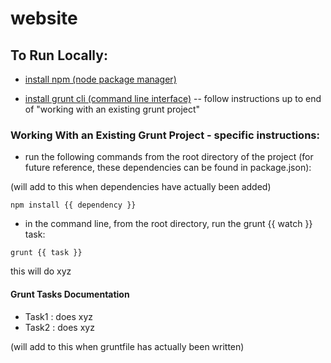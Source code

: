 # website

## To Run Locally:

* [install npm (node package manager)](http://blog.npmjs.org/post/85484771375/how-to-install-npm)

* [install grunt cli (command line interface)](http://gruntjs.com/getting-started)
    -- follow instructions up to end of "working with an existing grunt project"

### Working With an Existing Grunt Project - specific instructions:

* run the following commands from the root directory of the project (for future reference, these dependencies can be found in package.json):

(will add to this when dependencies have actually been added)
```
npm install {{ dependency }}

```

* in the command line, from the root directory, run the grunt {{ watch }} task:

```
grunt {{ task }}
```

this will do xyz

#### Grunt Tasks Documentation

* Task1 : does xyz
* Task2 : does xyz

(will add to this when gruntfile has actually been written)
